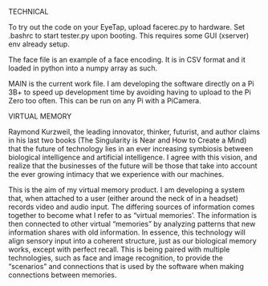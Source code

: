TECHNICAL

To try out the code on your EyeTap, upload facerec.py to hardware. Set .bashrc to start tester.py upon booting. This requires some GUI (xserver) env already setup.

The face file is an example of a face encoding. It is in CSV format and it loaded in python into a numpy array as such.

MAIN is the current work file. I am developing the software directly on a Pi 3B+ to speed up development time by avoiding having to upload to the Pi Zero too often. This can be run on any Pi with a PiCamera.

VIRTUAL MEMORY

Raymond Kurzweil, the leading innovator, thinker, futurist, and author claims in his last two books (The Singularity is Near and How to Create a Mind) that the future of technology lies in an ever increasing symbiosis between biological intelligence and artificial intelligence. I agree with this vision, and realize that the businesses of the future will be those that take into account the ever growing intimacy that we experience with our machines.

This is the aim of my virtual memory product. I am developing a system that, when attached to a user (either around the neck of in a headset) records video and audio input. The differing sources of information comes together to become what I refer to as “virtual memories’. The information is then connected to other virtual “memories” by analyzing patterns that new information shares with old information. In essence, this technology will align sensory input into a coherent structure, just as our biological memory works, except with perfect recall. This is being paired with multiple technologies, such as face and image recognition, to provide the “scenarios” and connections that is used by the software when making connections between memories.


